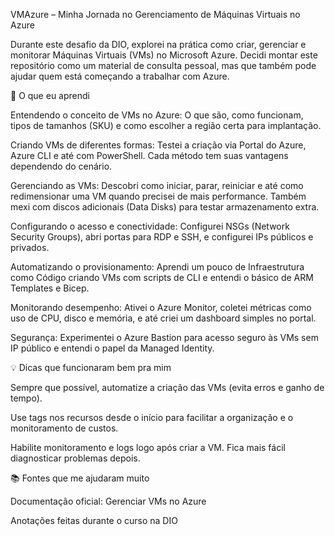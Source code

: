 VMAzure – Minha Jornada no Gerenciamento de Máquinas Virtuais no Azure

Durante este desafio da DIO, explorei na prática como criar, gerenciar e monitorar Máquinas Virtuais (VMs) no Microsoft Azure.
Decidi montar este repositório como um material de consulta pessoal, mas que também pode ajudar quem está começando a trabalhar com Azure.

📝 O que eu aprendi

Entendendo o conceito de VMs no Azure:
O que são, como funcionam, tipos de tamanhos (SKU) e como escolher a região certa para implantação.

Criando VMs de diferentes formas:
Testei a criação via Portal do Azure, Azure CLI e até com PowerShell.
Cada método tem suas vantagens dependendo do cenário.

Gerenciando as VMs:
Descobri como iniciar, parar, reiniciar e até como redimensionar uma VM quando precisei de mais performance.
Também mexi com discos adicionais (Data Disks) para testar armazenamento extra.

Configurando o acesso e conectividade:
Configurei NSGs (Network Security Groups), abri portas para RDP e SSH, e configurei IPs públicos e privados.

Automatizando o provisionamento:
Aprendi um pouco de Infraestrutura como Código criando VMs com scripts de CLI e entendi o básico de ARM Templates e Bicep.

Monitorando desempenho:
Ativei o Azure Monitor, coletei métricas como uso de CPU, disco e memória, e até criei um dashboard simples no portal.

Segurança:
Experimentei o Azure Bastion para acesso seguro às VMs sem IP público e entendi o papel da Managed Identity.

💡 Dicas que funcionaram bem pra mim

Sempre que possível, automatize a criação das VMs (evita erros e ganho de tempo).

Use tags nos recursos desde o início para facilitar a organização e o monitoramento de custos.

Habilite monitoramento e logs logo após criar a VM. Fica mais fácil diagnosticar problemas depois.

📚 Fontes que me ajudaram muito

Documentação oficial: Gerenciar VMs no Azure

Anotações feitas durante o curso na DIO
